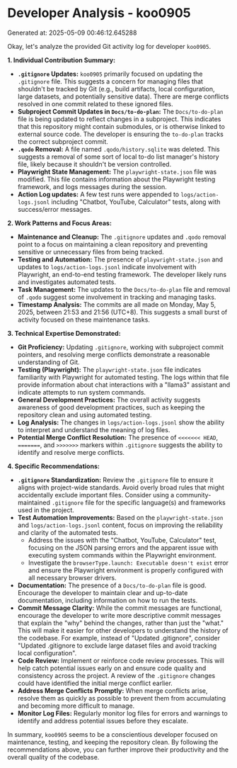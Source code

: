 # Developer Analysis - koo0905
Generated at: 2025-05-09 00:46:12.645288

Okay, let's analyze the provided Git activity log for developer `koo0905`.

**1. Individual Contribution Summary:**

*   **`.gitignore` Updates:**  `koo0905` primarily focused on updating the `.gitignore` file.  This suggests a concern for managing files that shouldn't be tracked by Git (e.g., build artifacts, local configuration, large datasets, and potentially sensitive data).  There are merge conflicts resolved in one commit related to these ignored files.
*   **Subproject Commit Updates in `Docs/to-do-plan`:**  The `Docs/to-do-plan` file is being updated to reflect changes in a subproject. This indicates that this repository might contain submodules, or is otherwise linked to external source code.  The developer is ensuring the `to-do-plan` tracks the correct subproject commit.
*   **`.qodo` Removal:** A file named `.qodo/history.sqlite` was deleted. This suggests a removal of some sort of local to-do list manager's history file, likely because it shouldn't be version controlled.
*   **Playwright State Management:** The `playwright-state.json` file was modified. This file contains information about the Playwright testing framework, and logs messages during the session.
*   **Action Log updates:** A few test runs were appended to `logs/action-logs.jsonl` including "Chatbot, YouTube, Calculator" tests, along with success/error messages.

**2. Work Patterns and Focus Areas:**

*   **Maintenance and Cleanup:**  The `.gitignore` updates and `.qodo` removal point to a focus on maintaining a clean repository and preventing sensitive or unnecessary files from being tracked.
*   **Testing and Automation:** The presence of `playwright-state.json` and updates to `logs/action-logs.jsonl` indicate involvement with Playwright, an end-to-end testing framework. The developer likely runs and investigates automated tests.
*   **Task Management:** The updates to the `Docs/to-do-plan` file and removal of `.qodo` suggest some involvement in tracking and managing tasks.
*   **Timestamp Analysis:** The commits are all made on Monday, May 5, 2025, between 21:53 and 21:56 (UTC+8). This suggests a small burst of activity focused on these maintenance tasks.

**3. Technical Expertise Demonstrated:**

*   **Git Proficiency:**  Updating `.gitignore`, working with subproject commit pointers, and resolving merge conflicts demonstrate a reasonable understanding of Git.
*   **Testing (Playwright):**  The `playwright-state.json` file indicates familiarity with Playwright for automated testing.  The logs within that file provide information about chat interactions with a "llama3" assistant and indicate attempts to run system commands.
*   **General Development Practices:**  The overall activity suggests awareness of good development practices, such as keeping the repository clean and using automated testing.
*   **Log Analysis:**  The changes in `logs/action-logs.jsonl` show the ability to interpret and understand the meaning of log files.
*   **Potential Merge Conflict Resolution:**  The presence of `<<<<<<< HEAD`, `=======`, and `>>>>>>>` markers within `.gitignore` suggests the ability to identify and resolve merge conflicts.

**4. Specific Recommendations:**

*   **`.gitignore` Standardization:**  Review the `.gitignore` file to ensure it aligns with project-wide standards.  Avoid overly broad rules that might accidentally exclude important files.  Consider using a community-maintained `.gitignore` file for the specific language(s) and frameworks used in the project.
*   **Test Automation Improvements:**  Based on the `playwright-state.json` and `logs/action-logs.jsonl` content, focus on improving the reliability and clarity of the automated tests.
    *   Address the issues with the "Chatbot, YouTube, Calculator" test, focusing on the JSON parsing errors and the apparent issue with executing system commands within the Playwright environment.
    *   Investigate the  `browserType.launch: Executable doesn't exist` error and ensure the Playwright environment is properly configured with all necessary browser drivers.
*   **Documentation:** The presence of a `Docs/to-do-plan` file is good. Encourage the developer to maintain clear and up-to-date documentation, including information on how to run the tests.
*   **Commit Message Clarity:** While the commit messages are functional, encourage the developer to write more descriptive commit messages that explain the "why" behind the changes, rather than just the "what." This will make it easier for other developers to understand the history of the codebase.  For example, instead of "Updated .gitignore", consider "Updated .gitignore to exclude large dataset files and avoid tracking local configuration".
*   **Code Review:** Implement or reinforce code review processes. This will help catch potential issues early on and ensure code quality and consistency across the project. A review of the `.gitignore` changes could have identified the initial merge conflict earlier.
*   **Address Merge Conflicts Promptly:** When merge conflicts arise, resolve them as quickly as possible to prevent them from accumulating and becoming more difficult to manage.
*   **Monitor Log Files:** Regularly monitor log files for errors and warnings to identify and address potential issues before they escalate.

In summary, `koo0905` seems to be a conscientious developer focused on maintenance, testing, and keeping the repository clean. By following the recommendations above, you can further improve their productivity and the overall quality of the codebase.
